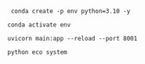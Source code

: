 ```
 conda create -p env python=3.10 -y
```
```
conda activate env
```
```
uvicorn main:app --reload --port 8001
```
```
python eco system
```